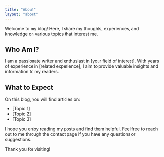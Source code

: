 ```yaml
---
title: "About"
layout: "about"
---
```

Welcome to my blog! Here, I share my thoughts, experiences, and knowledge on various topics that interest me. 

## Who Am I?

I am a passionate writer and enthusiast in [your field of interest]. With years of experience in [related experience], I aim to provide valuable insights and information to my readers.

## What to Expect

On this blog, you will find articles on:
- [Topic 1]
- [Topic 2]
- [Topic 3]

I hope you enjoy reading my posts and find them helpful. Feel free to reach out to me through the contact page if you have any questions or suggestions.

Thank you for visiting!
